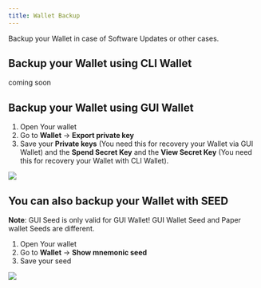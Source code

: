 ```yaml
---
title: Wallet Backup
---
```


Backup your Wallet in case of Software Updates or other cases.

## Backup your Wallet using CLI Wallet

coming soon

## Backup your Wallet using GUI Wallet

1. Open Your wallet
2. Go to **Wallet** -> **Export private key**
3. Save your **Private keys** (You need this for recovery your Wallet via GUI Wallet) and the **Spend Secret Key** and the **View Secret Key** (You need this for recovery your Wallet with CLI Wallet).

![](https://cdn.qwertycoin.org/images/other/github/export_privatekeys.PNG)

## You can also backup your Wallet with SEED
**Note**: GUI Seed is only valid for GUI Wallet! GUI Wallet Seed and Paper wallet Seeds are different.

1. Open Your wallet
2. Go to **Wallet** -> **Show mnemonic seed**
3. Save your seed

![](https://cdn.qwertycoin.org/images/other/github/export_seed.PNG)
